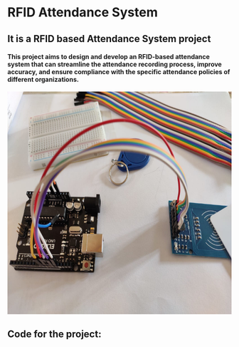 # RFID Attendance System
<h2>It is a RFID based Attendance System project</h2>
<h4>This project aims to design and develop an RFID-based attendance system that can streamline the attendance recording process, improve accuracy, and ensure compliance with the specific attendance policies of different organizations.</h4>
<img src="RFID1.jpg" height="500px"/>
<h2>Code for the project: <a href='https://github.com/BeginnerCoder21/RFID_AttendanceSystem/blob/main/servo_lock.ino'></a></h2>
